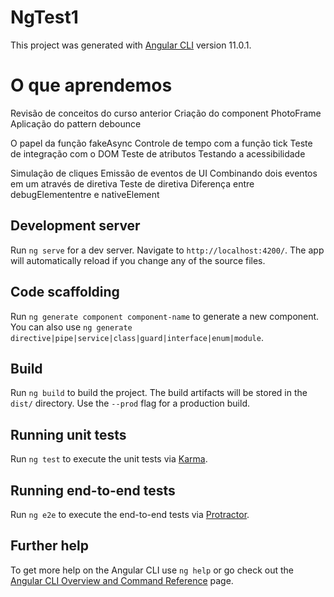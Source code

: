 # NgTest1

This project was generated with [Angular CLI](https://github.com/angular/angular-cli) version 11.0.1.

# O que aprendemos

Revisão de conceitos do curso anterior
Criação do component PhotoFrame
Aplicação do pattern debounce

O papel da função fakeAsync
Controle de tempo com a função tick
Teste de integração com o DOM
Teste de atributos
Testando a acessibilidade

Simulação de cliques
Emissão de eventos de UI
Combinando dois eventos em um através de diretiva
Teste de diretiva
Diferença entre debugElemententre e nativeElement

## Development server

Run `ng serve` for a dev server. Navigate to `http://localhost:4200/`. The app will automatically reload if you change any of the source files.

## Code scaffolding

Run `ng generate component component-name` to generate a new component. You can also use `ng generate directive|pipe|service|class|guard|interface|enum|module`.

## Build

Run `ng build` to build the project. The build artifacts will be stored in the `dist/` directory. Use the `--prod` flag for a production build.

## Running unit tests

Run `ng test` to execute the unit tests via [Karma](https://karma-runner.github.io).

## Running end-to-end tests

Run `ng e2e` to execute the end-to-end tests via [Protractor](http://www.protractortest.org/).

## Further help

To get more help on the Angular CLI use `ng help` or go check out the [Angular CLI Overview and Command Reference](https://angular.io/cli) page.
